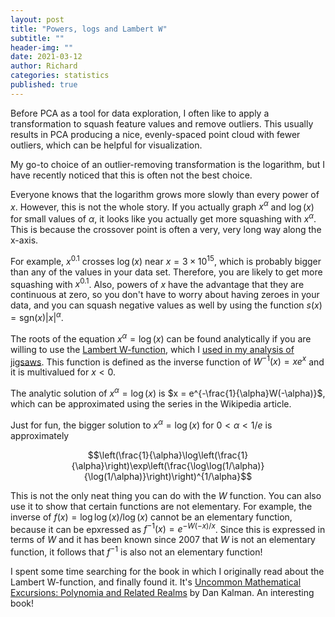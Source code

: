 ```yaml
---
layout: post
title: "Powers, logs and Lambert W"
subtitle: ""
header-img: ""
date: 2021-03-12
author: Richard
categories: statistics
published: true
---
```

Before PCA as a tool for data exploration, I often like to apply a transformation to squash feature values and remove outliers. This usually results in PCA producing a nice, evenly-spaced point cloud with fewer outliers, which can be helpful for visualization.

My go-to choice of an outlier-removing transformation is the logarithm, but I have recently noticed that this is often not the best choice.

Everyone knows that the logarithm grows more slowly than every power of $x$. However, this is not the whole story. If you actually graph $x^\alpha$ and $\log(x)$ for small values of $\alpha$, it looks like you actually get more squashing with $x^\alpha$. This is because the crossover point is often a very, very long way along the x-axis.

For example, $x^{0.1}$ crosses $\log(x)$ near $x = 3 \times 10^{15}$, which is probably bigger than any of the values in your data set. Therefore, you are likely to get more squashing with $x^{0.1}$. Also, powers of $x$ have the advantage that they are continuous at zero, so you don't have to worry about having zeroes in your data, and you can squash negative values as well by using the function $s(x) = \mathrm{sgn}(x)|x|^\alpha$.

The roots of the equation $x^\alpha = \log(x)$ can be found analytically if you are willing to use the [Lambert W-function](https://en.wikipedia.org/wiki/Lambert_W_function), which I [used in my analysis of jigsaws](https://datascienceconfidential.github.io/puzzle/python/mathematics/r/2018/02/07/jigsaw-equation.html). This function is defined as the inverse function of $W^{-1}(x) = xe^x$ and it is multivalued for $x < 0$.

The analytic solution of $x^\alpha = \log(x)$ is $x = e^{-\frac{1}{\alpha}W(-\alpha)}$, which can be approximated using the series in the Wikipedia article.

Just for fun, the bigger solution to $x^\alpha = \log(x)$ for $0 < \alpha < 1/e$ is approximately

$$\left(\frac{1}{\alpha}\log\left(\frac{1}{\alpha}\right)\exp\left(\frac{\log\log(1/\alpha)}{\log(1/\alpha)}\right)\right)^{1/\alpha}$$

This is not the only neat thing you can do with the $W$ function. You can also use it to show that certain functions are not elementary. For example, the inverse of $f(x) = \log\log(x)/\log(x)$ cannot be an elementary function, because it can be epxressed as $f^{-1}(x) = e^{-W(-x)/x}$. Since this is expressed in terms of $W$ and it has been known since 2007 that $W$ is not an elementary function, it follows that $f^{-1}$ is also not an elementary function!

I spent some time searching for the book in which I originally read about the Lambert W-function, and finally found it. It's [Uncommon Mathematical Excursions: Polynomia and Related Realms](https://bookstore.ams.org/dol-35/) by Dan Kalman. An interesting book!
